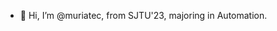 - 👋 Hi, I’m @muriatec, from SJTU'23, majoring in Automation.

<!---
muriatec/muriatec is a ✨ special ✨ repository because its `README.md` (this file) appears on your GitHub profile.
You can click the Preview link to take a look at your changes.
--->
